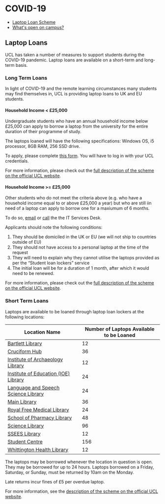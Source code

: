 # COVID-19

* [Laptop Loan Scheme](https://github.com/uclapi/wiki/blob/master/COVID-19.md#laptop-loans)
* [What's open on campus?](https://www.ucl.ac.uk/news/2020/oct/whats-open-campus)

## Laptop Loans

UCL has taken a number of measures to support students during the COVID-19 pandemic. Laptop loans are available on a short-term and long-term basis.

### Long Term Loans

In light of COVID-19 and the remote learning circumstances many students may find themselves in, UCL is providing laptop loans to UK and EU students. 

#### Household Income < £25,000

Undergraduate students who have an annual household income below £25,000 can apply to borrow a laptop from the university for the entire duration of their programme of study.

The laptops loaned will have the following specifications: Windows OS, i5 processor, 8GB RAM, 256 SSD drive.

To apply, please complete [this form](https://forms.office.com/Pages/ResponsePage.aspx?id=_oivH5ipW0yTySEKEdmlwpfeoObLHPxCoDpDzst8RUtUNlFNVTlTOEVFVEc4UlMwWDI4Mk9UMjlFUy4u). You will have to log in with your UCL credentials.

For more information, please check out the [full description of the scheme on the official UCL website](https://www.ucl.ac.uk/isd/services/computers/student-laptop-loan-scheme).

#### Household Income >= £25,000

Other students who do not meet the criteria above (e.g. who have a household income equal to or above £25,000 a year) but who are still iin need of a laptop can apply to borrow one for a maxiumum of 6 months.

To do so, [email](mailto:itservices@ucl.ac.uk) or [call](tel:+442076795000) the the IT Services Desk.

Applicants should note the following conditions:

1. They should be domiciled in the UK or EU (we will not ship to countries outside of EU)
2. They should not have access to a personal laptop at the time of the request
3. They will need to explain why they cannot utilise the laptops provided as per the “Student loan lockers” service
4. The initial loan will be for a duration of 1 month, after which it would need to be renewed.

For more information, please check out the [full description of the scheme on the official UCL website](https://www.ucl.ac.uk/isd/services/computers/student-laptop-loan-scheme).

### Short Term Loans

Laptops are available to be loaned through laptop loan lockers at the following locations:

| Location Name                                                                                                                                   | Number of Laptops Available to be Loaned |
|-------------------------------------------------------------------------------------------------------------------------------------------------|------------------------------------------|
| [Bartlett Library](https://www.ucl.ac.uk/library/libraries-and-study-spaces/ucl-bartlett-library)                                               | 12                                       |
| [Cruciform Hub](https://www.ucl.ac.uk/library/libraries-and-study-spaces/ucl-cruciform-hub)                                                     | 36                                       |
| [Institute of Archaeology Library](https://www.ucl.ac.uk/library/libraries-and-study-spaces/ucl-institute-archaeology-library)                  | 12                                       |
| [Institute of Education (IOE) Library](https://www.ucl.ac.uk/library/libraries-and-study-spaces/institute-education-library)                    | 24                                       |
| [Language and Speech Science Library](https://www.ucl.ac.uk/library/libraries-and-study-spaces/ucl-language-speech-science-library)             | 24                                       |
| [Main Library](https://www.ucl.ac.uk/library/libraries-and-study-spaces/ucl-main-library)                                                       | 36                                       |
| [Royal Free Medical Library](https://www.ucl.ac.uk/library/libraries-and-study-spaces/royal-free-hospital-medical-library-ucl-library-services) | 24                                       |
| [School of Pharmacy Library](https://www.ucl.ac.uk/library/libraries-and-study-spaces/ucl-school-pharmacy-library)                              | 48                                       |
| [Science Library](https://www.ucl.ac.uk/library/libraries-and-study-spaces/ucl-science-library)                                                 | 96                                       |
| [SSEES Library](https://www.ucl.ac.uk/library/libraries-and-study-spaces/ucl-school-slavonic-and-east-european-studies-library)                 | 12                                       |
| [Student Centre](https://www.ucl.ac.uk/library/libraries-and-study-spaces/student-centre)                                                       | 156                                      |
| [Whittington Health Library](https://www.ucl.ac.uk/library/libraries-and-study-spaces/whittington-health-library)                               | 12                                       |

The laptops may be borrowed whenever the location in question is open. They may be borrowed for up to 24 hours. Laptops borrowed on a Friday, Saturday, or Sunday, must be returned by 10am on the Monday. 

Late returns incur fines of £5 per overdue laptop.

For more information, see the [description of the scheme on the official UCL website](https://www.ucl.ac.uk/library/ucl-laptop-loans-students).
